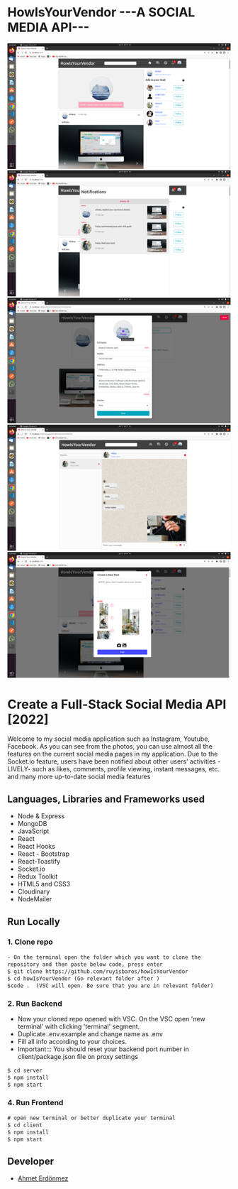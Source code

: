 # **HowIsYourVendor ---A SOCIAL MEDIA API---**

![last.fm](/client/public/images/f1.png)
![last.fm](/client/public/images/f2.png)
![last.fm](/client/public/images/f3.png)
![last.fm](/client/public/images/f4.png)
![last.fm](/client/public/images/f5.png)

# Create a Full-Stack Social Media API [2022]

Welcome to my social media application such as Instagram, Youtube, Facebook. As you can see from the photos, you can use almost all the features on the current social media pages in my application. Due to the Socket.io feature, users have been notified about other users' activities -LIVELY- such as likes, comments, profile viewing, instant messages, etc. and many more up-to-date social media features

## Languages, Libraries and Frameworks used

- Node & Express
- MongoDB
- JavaScript
- React
- React Hooks
- React - Bootstrap
- React-Toastify
- Socket.io
- Redux Toolkit
- HTML5 and CSS3
- Cloudinary
- NodeMailer


## Run Locally

### 1. Clone repo

```
- On the terminal open the folder which you want to clone the repository and then paste below code, press enter
$ git clone https://github.com/ruyisbaros/howIsYourVendor 
$ cd howIsYourVendor (Go relevant folder after )
$code .  (VSC will open. Be sure that you are in relevant folder)
```

### 2. Run Backend

- Now your cloned repo opened with VSC. On the VSC open 'new terminal' with clicking 'terminal' segment.
- Duplicate .env.example and change name as .env
- Fill all info according to your choices.
- Important::: You should reset your backend port number in client/package.json file on proxy settings
```
$ cd server 
$ npm install
$ npm start
```

### 4. Run Frontend

```
# open new terminal or better duplicate your terminal
$ cd client
$ npm install
$ npm start
```

## Developer

- [Ahmet Erdönmez](https://www.linkedin.com/in/ahmet-erdonmez-085bb8141/)